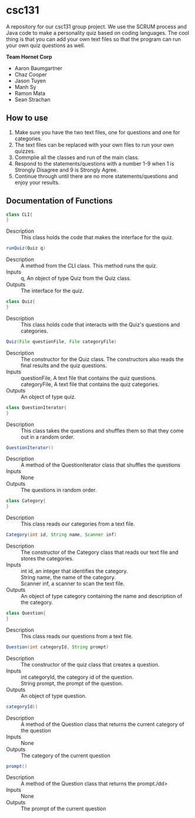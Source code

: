 # csc131
A repository for our csc131 group project. We use the SCRUM process and Java code to make a personality quiz based on coding languages. The cool thing is that you can add your own text files so that the program can run your own quiz questions as well.

**Team Hornet Corp**

* Aaron Baumgartner
* Chaz Cooper
* Jason Tuyen
* Manh Sy
* Ramon Mata
* Sean Strachan

## How to use

1. Make sure you have the two text files, one for questions and one for categories.
2. The text files can be replaced with your own files to run your own quizzes.
3. Commplie all the classes and run of the main class.
4. Respond to the statements/questions with a number 1-9 when 1 is Strongly Disagree and 9 is Strongly Agree.
5. Continue through until there are no more statements/questions and enjoy your results.

## Documentation of Functions
```java
class CLI{
}
```
<dl>
  <dt>Description</dt>
  <dd>This class holds the code that makes the interface for the quiz.</dd>
</dl>

```java
runQuiz(Quiz q)
```
<dl>
  <dt>Description</dt>
  <dd>A method from the CLI class. This method runs the quiz.</dd>

  <dt>Inputs</dt>
  <dd>q, An object of type Quiz from the Quiz class.</dd>
  
  <dt>Outputs</dt>
  <dd>The interface for the quiz.</dd>
</dl>

```java
class Quiz{
}
```
<dl>
  <dt>Description</dt>
  <dd>This class holds code that interacts with the Quiz's questions and categories.</dd>
  
```java
Quiz(File questionFile, File categoryFile)
```
<dl>
  <dt>Description</dt>
  <dd>The constructor for the Quiz class. The constructors also reads the final results and the quiz questions.<dd>

  <dt>Inputs</dt>
  <dd>questionFile, A text file that contains the quiz questions.</dd>
  <dd>categoryFile, A text file that contains the quiz categories.</dd>
  
  <dt>Outputs</dt>
  <dd>An object of type quiz.</dd>
</dl>

```java
class QuestionIterator{
}
```
<dl>
  <dt>Description</dt>
  <dd>This class takes the questions and shuffles them so that they come out in a random order.</dd>
</dl>

```java
QuestionIterator()
```
<dl>
  <dt>Description</dt>
  <dd>A method of the QuestionIterator class that shuffles the questions</dd>

  <dt>Inputs</dt>
  <dd>None</dd>
  
  <dt>Outputs</dt>
  <dd>The questions in random order.</dd>
</dl>

```java
class Category{
}
```
<dl>
  <dt>Description</dt>
  <dd>This class reads our categories from a text file.</dd>
</dl>

```java
Category(int id, String name, Scanner inf)
```
<dl>
  <dt>Description</dt>
  <dd>The constructor of the Category class that reads our text file and stores the categories.</dd>

  <dt>Inputs</dt>
  <dd>int id, an integer that identifies the category.</dd>
  <dd>String name, the name of the category.</dd>
  <dd>Scanner inf, a scanner to scan the text file.</dd>
  
  <dt>Outputs</dt>
  <dd>An object of type category containing the name and description of the category.</dd>
</dl>

```java
class Question{
}
```
<dl>
  <dt>Description</dt>
  <dd>This class reads our questions from a text file.</dd>
</dl>

```java
Question(int categoryId, String prompt)
```
<dl>
  <dt>Description</dt>
  <dd>The constructor of the quiz class that creates a question.</dd>

  <dt>Inputs</dt>
  <dd>int categoryId, the category id of the question.</dd>
  <dd>String prompt, the prompt of the question.</dd>
  
  <dt>Outputs</dt>
  <dd>An object of type question.</dd>
</dl>

```java
categoryId()
```
<dl>
  <dt>Description</dt>
  <dd>A method of the Question class that returns the current category of the question</dd>

  <dt>Inputs</dt>
  <dd>None</dd>
  
  <dt>Outputs</dt>
  <dd>The category of the current question</dd>
</dl>

```java
prompt()
```
<dl>
  <dt>Description</dt>
  <dd>A method of the Question class that returns the prompt./dd>

  <dt>Inputs</dt>
  <dd>None</dd>
  
  <dt>Outputs</dt>
  <dd>The prompt of the current question</dd>
</dl>
